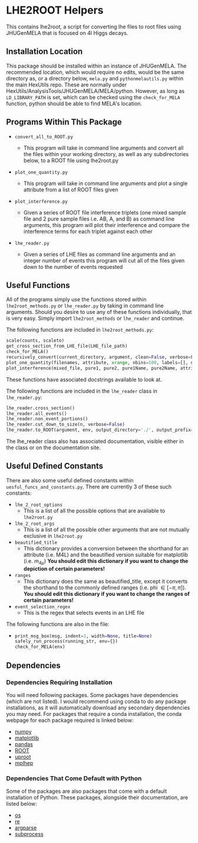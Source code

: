 # LHE2ROOT Helpers
This contains lhe2root, a script for converting lhe files to root files using JHUGenMELA that is focused on 4l Higgs decays.

## Installation Location

This package should be installed within an instance of JHUGenMELA. The recommended location, which would require no edits, would be the same directory as, or a directory below, `mela.py` and `pythonmelautils.py` within the main HexUtils repo. These are normally under HexUtils/AnalysisTools/JHUGenMELA/MELA/python. However, as long as `LD_LIBRARY_PATH` is set, which can be checked using the `check_for_MELA` function, python should be able to find MELA's location.

## Programs Within This Package

- `convert_all_to_ROOT.py`
  - This program will take in command line arguments and convert all the files within your working directory, as well as any subdirectories below, to a ROOT file using lhe2root.py
  
- `plot_one_quantity.py`
  - This program will take in command line arguments and plot a single attribute from a list of ROOT files given

- `plot_interference.py`
  - Given a series of ROOT file interference triplets (one mixed sample file and 2 pure sample files i.e. AB, A, and B) as command line arguments, this program will plot their interference and compare the interference terms for each triplet against each other

- `lhe_reader.py`
  - Given a series of LHE files as command line arguments and an integer number of events this program will cut all of the files given down to the number of events requested

## Useful Functions

All of the programs simply use the functions stored within `lhe2root_methods.py` or `lhe_reader.py` by taking in command line arguments. Should you desire to use any of these functions individually, that is very easy. Simply import `lhe2root_methods` or `lhe_reader` and continue. 

The following functions are included in `lhe2root_methods.py`:

```python 
scale(counts, scaleto)
get_cross_section_from_LHE_file(LHE_file_path)
check_for_MELA()
recursively_convert(current_directory, argument, clean=False, verbose=False, exceptions=set(), write="")
plot_one_quantity(filenames, attribute, xrange, nbins=100, labels=[], norm=False, title="")
plot_interference(mixed_file, pure1, pure2, pure1Name, pure2Name, attribute, cross_sections, nbins=100, title="")
```

These functions have associated docstrings available to look at.


The following functions are included in the `lhe_reader` class in `lhe_reader.py`:
```python
lhe_reader.cross_section()
lhe_reader.all_events()
lhe_reader.non_event_portions()
lhe_reader.cut_down_to_size(n, verbose=False)
lhe_reader.to_ROOT(argument, env, output_directory='./', output_prefix='LHE', verbose=False, replace=False)
```

The lhe_reader class also has associated documentation, visible either in the class or on the documentation site.

## Useful Defined Constants

There are also some useful defined constants within `uesful_funcs_and_constants.py`. There are currently 3 of these such constants:

- `lhe_2_root_options`
  - This is a list of all the possible options that are available to `lhe2root.py`
- `lhe_2_root_args`
  - This is a list of all the possible other arguments that are not mutually exclusive in `lhe2root.py`
- `beautified_title`
  - This dictionary provides a conversion between the shorthand for an attribute (i.e. M4L) and the beautified version suitable for matplotlib (i.e. $m_{4\mu}$) __You should edit this dictionary if you want to change the depiction of certain parameters!__
- `ranges`
  - This dictionary does the same as beautified_title, except it converts the shorthand to the commonly defined ranges (i.e. phi $\in [-\pi, \pi ]$). __You should edit this dictionary if you want to change the ranges of certain parameters!__
- `event_selection_regex`
  - This is the regex that selects events in an LHE file

The following functions are also in the file:
- ```python
  print_msg_box(msg, indent=1, width=None, title=None)
  safely_run_process(running_str, env={})
  check_for_MELA(env)
  ```

## Dependencies

### Dependencies Requiring Installation

You will need following packages. Some packages have dependencies (which are not listed). I would recommend using conda to do any package installations, as it will automatically download any secondary dependencies you may need. For packages that require a conda installation, the conda webpage for each package required is linked below:
  - [numpy](https://anaconda.org/anaconda/numpy)
  - [matplotlib](https://anaconda.org/conda-forge/matplotlib)
  - [pandas](https://anaconda.org/anaconda/pandas)
  - [ROOT](https://anaconda.org/conda-forge/root/)
  - [uproot](https://anaconda.org/conda-forge/uproot)
  - [mplhep](https://anaconda.org/conda-forge/mplhep)


### Dependencies That Come Default with Python

Some of the packages are also packages that come with a default installation of Python. These packages, alongside their documentation, are listed below:
  - [os](https://docs.python.org/3/library/os.html)
  - [re](https://docs.python.org/3/library/re.html)
  - [argparse](https://docs.python.org/3/library/argparse.html)
  - [subprocess](https://docs.python.org/3/library/subprocess.html)
